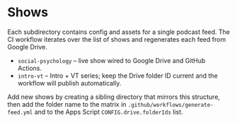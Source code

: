 # Shows

Each subdirectory contains config and assets for a single podcast feed. The CI workflow iterates over the list of shows and regenerates each feed from Google Drive.

- `social-psychology` – live show wired to Google Drive and GitHub Actions.
- `intro-vt` – Intro + VT series; keep the Drive folder ID current and the workflow will publish automatically.

Add new shows by creating a sibling directory that mirrors this structure, then add the folder name to the matrix in `.github/workflows/generate-feed.yml` and to the Apps Script `CONFIG.drive.folderIds` list.
